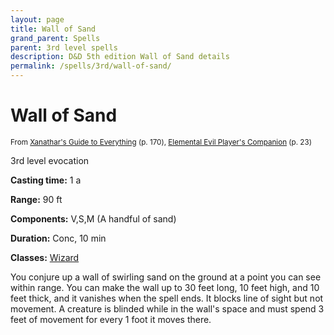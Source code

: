 ```yaml
---
layout: page
title: Wall of Sand
grand_parent: Spells
parent: 3rd level spells 
description: D&D 5th edition Wall of Sand details
permalink: /spells/3rd/wall-of-sand/
---
```


# Wall of Sand

<small>From <a target="_blank" href="https://dnd.wizards.com/products/tabletop-games/rpg-products/xanathars-guide-everything">Xanathar's Guide to Everything</a> (p. 170), <a target="_blank" href="https://dnd.wizards.com/products/tabletop-games/rpg-products/player%E2%80%99s-companion">Elemental Evil Player's Companion</a> (p. 23)</small>


3rd level evocation

**Casting time:** 1 a

**Range:** 90 ft

**Components:** V,S,M (A handful of sand)

**Duration:** Conc, 10 min

**Classes:** [Wizard](/classes/wizard/)

You conjure up a wall of swirling sand on the ground at a point you can see within range. You can make the wall up to 30 feet long, 10 feet high, and 10 feet thick, and it vanishes when the spell ends. It blocks line of sight but not movement. A creature is blinded while in the wall's space and must spend 3 feet of movement for every 1 foot it moves there.